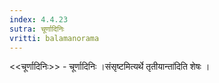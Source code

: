 ```yaml
---
index: 4.4.23
sutra: चूर्णादिनिः
vritti: balamanorama
---
```


<<चूर्णादिनिः>> - चूर्णादिनिः ।संसृष्टमित्यर्थे तृतीयान्ता॑दिति शेषः । 